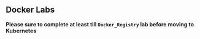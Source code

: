 ## Docker Labs

**Please sure to complete at least till `Docker_Registry` lab before moving to Kubernetes**
